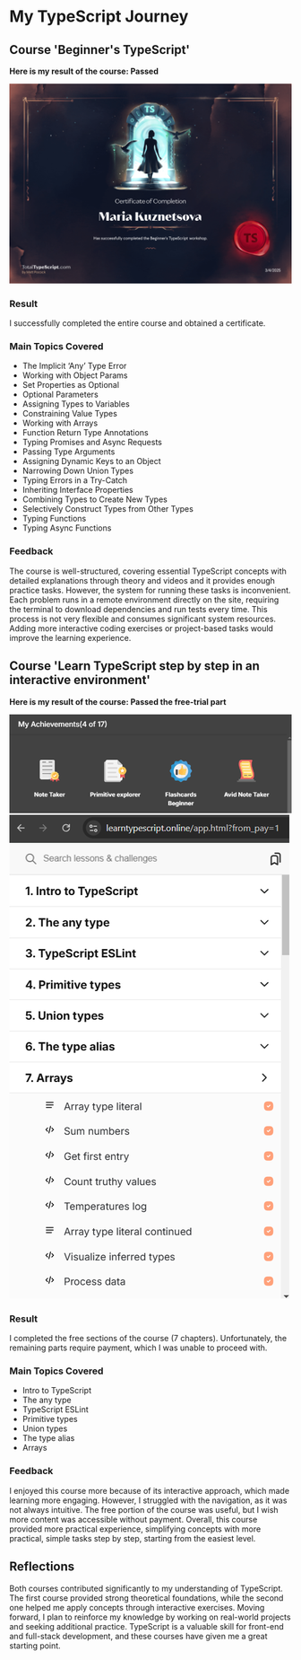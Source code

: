 # My TypeScript Journey

## Course 'Beginner's TypeScript'

<b>Here is my result of the course: Passed</b>

![certificate](certificate.png)

### Result
I successfully completed the entire course and obtained a certificate.

### Main Topics Covered
- The Implicit ‘Any’ Type Error
- Working with Object Params
- Set Properties as Optional
- Optional Parameters
- Assigning Types to Variables
- Constraining Value Types
- Working with Arrays
- Function Return Type Annotations
- Typing Promises and Async Requests
- Passing Type Arguments
- Assigning Dynamic Keys to an Object
- Narrowing Down Union Types
- Typing Errors in a Try-Catch
- Inheriting Interface Properties
- Combining Types to Create New Types
- Selectively Construct Types from Other Types
- Typing Functions
- Typing Async Functions

### Feedback
The course is well-structured, covering essential TypeScript concepts with detailed explanations through theory and videos and it provides enough practice tasks. However, the system for running these tasks is inconvenient. Each problem runs in a remote environment directly on the site, requiring the terminal to download dependencies and run tests every time. This process is not very flexible and consumes significant system resources. Adding more interactive coding exercises or project-based tasks would improve the learning experience.

## Course 'Learn TypeScript step by step in an interactive environment'

<b>Here is my result of the course: Passed the free-trial part</b> 

![achievements](achievements.png)
![course](course.png)

### Result
I completed the free sections of the course (7 chapters). Unfortunately, the remaining parts require payment, which I was unable to proceed with.

### Main Topics Covered
- Intro to TypeScript
- The any type
- TypeScript ESLint
- Primitive types
- Union types
- The type alias
- Arrays

### Feedback
I enjoyed this course more because of its interactive approach, which made learning more engaging. However, I struggled with the navigation, as it was not always intuitive. The free portion of the course was useful, but I wish more content was accessible without payment. Overall, this course provided more practical experience, simplifying concepts with more practical, simple tasks step by step, starting from the easiest level.

## Reflections
Both courses contributed significantly to my understanding of TypeScript. The first course provided strong theoretical foundations, while the second one helped me apply concepts through interactive exercises. Moving forward, I plan to reinforce my knowledge by working on real-world projects and seeking additional practice. TypeScript is a valuable skill for front-end and full-stack development, and these courses have given me a great starting point.
